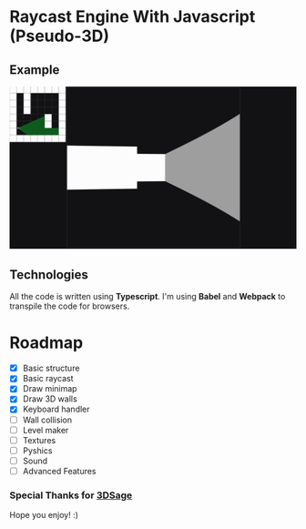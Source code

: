 # Raycast Engine With Javascript (Pseudo-3D)

## Example
![example](https://github.com/Aldrie/raycastjs/blob/master/docs/example.gif?raw=true)

## Technologies
All the code is written using **Typescript**.
I'm using **Babel** and **Webpack** to transpile the code for browsers.

# Roadmap
- [x] Basic structure
- [x] Basic raycast
- [x] Draw minimap
- [x] Draw 3D walls
- [x] Keyboard handler
- [ ] Wall collision
- [ ] Level maker
- [ ] Textures
- [ ] Pyshics
- [ ] Sound
- [ ] Advanced Features

### Special Thanks for [**3DSage**](https://www.youtube.com/channel/UCjdHbo8_vh3rxQ-875XGkvw)

Hope you enjoy! :)
